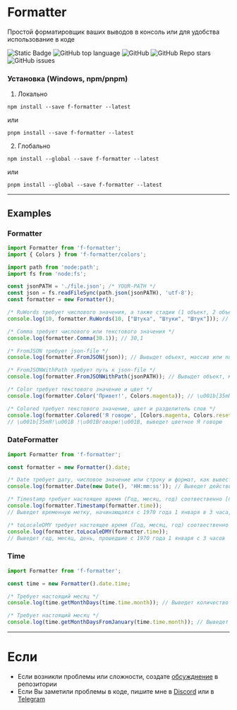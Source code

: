 # Formatter

Простой форматировщик ваших выводов в консоль или для удобства использование в коде

![Static Badge](https://img.shields.io/badge/fockusty-formatter-formatter)
![GitHub top language](https://img.shields.io/github/languages/top/fockusty/formatter)
![GitHub](https://img.shields.io/github/license/fockusty/formatter)
![GitHub Repo stars](https://img.shields.io/github/stars/fockusty/formatter)
![GitHub issues](https://img.shields.io/github/issues/fockusty/formatter)

### Установка (Windows, npm/pnpm)

1. Локально
```
npm install --save f-formatter --latest
```

или

```
pnpm install --save f-formatter --latest
```

2. Глобально
```
npm install --global --save f-formatter --latest
```

или

```
pnpm install --global --save f-formatter --latest
```

<hr>

## Examples

### Formatter
```ts
import Formatter from 'f-formatter';
import { Colors } from 'f-formatter/colors';

import path from 'node:path';
import fs from 'node:fs';

const jsonPATH = './file.json'; /* YOUR-PATH */
const json = fs.readFileSync(path.json(jsonPATH), 'utf-8');
const formatter = new Formatter();

/* RuWords требует числового значения, а также стадии (1 объект, 2 объекта, 5 объектов) */
console.log(10, formatter.RuWords(10, ["Штука", "Штуки", "Штук"])); // 10 Штук

/* Comma требует числового или текстового значения */
console.log(formatter.Comma(30.1)); // 30,1

/* FromJSON требует json-file */
console.log(formatter.FromJSON(json)); // Вывыдет объект, массив или null;

/* FromJSONWithPath требует путь к json-file */
console.log(formatter.FromJSONWithPath(jsonPATH)); // Вывыдет объект, массив или null;

/* Color требует текстового значение и цвет */
console.log(formatter.Color('Привет!', Colors.magenta)); // \u001b[35mПривет!\u001B[0m, выведет цветное Привет!

/* Colored требует текстового значение, цвет и разделитель слов */
console.log(formatter.Colored('Я говорю', [Colors.magenta, Colors.reset], ' '));
// \u001b[35mЯ!\u001B !\u001Bговорю!\u001B, выведет цветное Я говорю
```

### DateFormatter
```ts
import Formatter from 'f-formatter';

const formatter = new Formatter().date;

/* Date требует дату, числовое значение или строку и формат, как вывести время */
console.log(formatter.Date(new Date(), 'HH:mm:ss')); // Выведет действительные часы:минуты:секунды

/* Timestamp требует настоящее время (Год, месяц, год) соотвественно [number, number, number] или в виде объекта */
console.log(formatter.Timestamp(formatter.time));
// Выведет временную метку, начинающаяся с 1970 года 1 января в 3 часа, точную вплодь до одного дня (Погрешность функции)

/* toLocaleDMY требует настоящее время (Год, месяц, год) соотвественно [number, number, number] или в виде объект */
console.log(formatter.toLocaleDMY(formatter.time));
// Выведет год, месяц, день, прошедшие с 1970 года 1 января с 3 часов
```

### Time
```ts
import Formatter from 'f-formatter';

const time = new Formatter().date.time;

/* Требует настоящий месяц */
console.log(time.getMonthDays(time.time.month)); // Выведет количество дней в данном месяце

/* Требует настоящий месяц */
console.log(time.getMonthDaysFromJanuary(time.time.month)); // Выведет количество дней, прошедшее с начала января
```

<hr>

# Если
- Если возникли проблемы или сложности, создате [обсужднение](https://github.com/fockusty/formatter/issues/new/choose) в репозитории
- Если Вы заметили проблемы в коде, пишите мне в [Discord](https://discord.gg/5MJrRjzPec) или в [Telegram](https://t.me/FOCKUSTY)